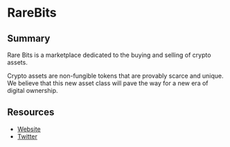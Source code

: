 # RareBits

## Summary

Rare Bits is a marketplace dedicated to the buying and selling of crypto assets.

Crypto assets are non-fungible tokens that are provably scarce and unique. We believe that this new asset class will pave the way for a new era of digital ownership.

## Resources

* [Website](https://rarebits.io/)  
* [Twitter](https://twitter.com/rarebits_io)

